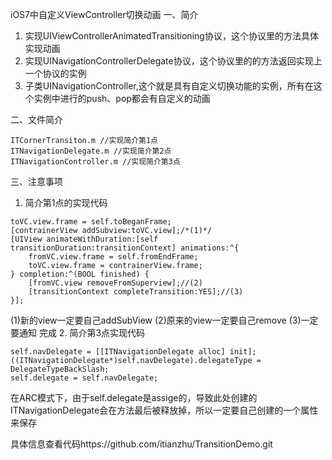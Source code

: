 iOS7中自定义ViewController切换动画
一、简介


1. 实现UIViewControllerAnimatedTransitioning协议，这个协议里的方法具体实现动画
2. 实现UINavigationControllerDelegate协议，这个协议里的的方法返回实现上一个协议的实例
3. 子类UINavigationController,这个就是具有自定义切换功能的实例，所有在这个实例中进行的push、pop都会有自定义的动画


二、文件简介
```
ITCornerTransiton.m //实现简介第1点
ITNavigationDelegate.m //实现简介第2点
ITNavigationController.m //实现简介第3点
```


三、注意事项


1. 简介第1点的实现代码
```
toVC.view.frame = self.toBeganFrame;
[contrainerView addSubview:toVC.view];/*(1)*/
[UIView animateWithDuration:[self transitionDuration:transitionContext] animations:^{
    fromVC.view.frame = self.fromEndFrame;
    toVC.view.frame = contrainerView.frame;
} completion:^(BOOL finished) {
    [fromVC.view removeFromSuperview];//(2)
    [transitionContext completeTransition:YES];//(3)
}];
```
(1)新的view一定要自己addSubView
(2)原来的view一定要自己remove
(3)一定要通知 完成
2. 简介第3点实现代码
```
self.navDelegate = [[ITNavigationDelegate alloc] init];
((ITNavigationDelegate*)self.navDelegate).delegateType = DelegateTypeBackSlash;
self.delegate = self.navDelegate;
```
在ARC模式下，由于self.delegate是assige的，导致此处创建的ITNavigationDelegate会在方法最后被释放掉，所以一定要自己创建的一个属性来保存


具体信息查看代码https://github.com/itianzhu/TransitionDemo.git